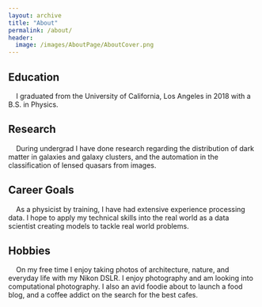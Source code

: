 ```yaml
---
layout: archive
title: "About"
permalink: /about/
header:
  image: /images/AboutPage/AboutCover.png
---
```


## Education
&nbsp;&nbsp;&nbsp;&nbsp;I graduated from the University of California, Los Angeles in 2018 with a B.S. in Physics.

## Research
&nbsp;&nbsp;&nbsp;&nbsp;During undergrad I have done research regarding the distribution of dark matter in galaxies and galaxy clusters, and the automation in the classification of lensed quasars from images.

## Career Goals
&nbsp;&nbsp;&nbsp;&nbsp;As a physicist by training, I have had extensive experience processing data. I hope to apply my technical skills into the real world as a data scientist creating models to tackle real world problems.

## Hobbies
&nbsp;&nbsp;&nbsp;&nbsp;On my free time I enjoy taking photos of architecture, nature, and everyday life with my Nikon DSLR. I enjoy photography and am looking into computational photography. I also an avid foodie about to launch a food blog, and a coffee addict on the search for the best cafes.
